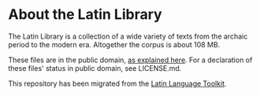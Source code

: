 About the Latin Library
=======================

The Latin Library is a collection of a wide variety of texts from the archaic period to the modern era. Altogether the corpus is about 108 MB.

These files are in the public domain, [as explained here](http://thelatinlibrary.com/about.html). For a declaration of these files' status in public domain, see LICENSE.md.

This repository has been migrated from the [Latin Language Toolkit](https://github.com/kylepjohnson/latin_language_toolkit).